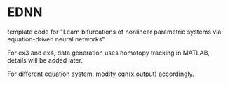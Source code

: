 # EDNN
template code for "Learn bifurcations of nonlinear parametric systems via equation-driven neural networks"

For ex3 and ex4, data generation uses homotopy tracking in MATLAB, details will be added later.

For different equation system, modify eqn(x,output) accordingly.
